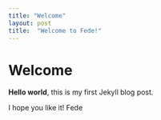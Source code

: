 ```yaml
---
title: "Welcome"
layout: post
title:  "Welcome to Fede!"
---
```


# Welcome

**Hello world**, this is my first Jekyll blog post.

I hope you like it! Fede